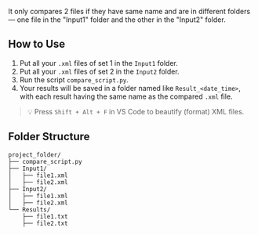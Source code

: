 It only compares 2 files if they have same name and are in different folders — one file in the "Input1" folder and the other in the "Input2" folder.

## How to Use

1. Put all your `.xml` files of set 1 in the `Input1` folder.  
2. Put all your `.xml` files of set 2 in the `Input2` folder.  
3. Run the script `compare_script.py`.  
4. Your results will be saved in a folder named like `Result_<date_time>`, with each result having the same name as the compared `.xml` file.

> 💡 Press `Shift + Alt + F` in VS Code to beautify (format) XML files.

## Folder Structure

```
project_folder/
├── compare_script.py
├── Input1/
│   ├── file1.xml
│   ├── file2.xml
├── Input2/
│   ├── file1.xml
│   ├── file2.xml
└── Results/
    ├── file1.txt
    ├── file2.txt
```
